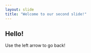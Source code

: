 ```yaml
---
layout: slide
title: "Welcome to our second slide!"
---
```

Hello!
---
Use the left arrow to go back!

